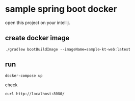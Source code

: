 # sample spring boot docker

open this project on your intellij.

## create docker image

```shell
./gradlew bootBuildImage --imageName=sample-kt-web:latest
```

## run

```shell
docker-compose up
```

check

```shell
curl http://localhost:8080/
```
